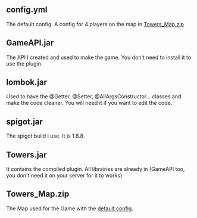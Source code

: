 ## config.yml
The default config.
A config for 4 players on the map in [Towers_Map.zip](https://github.com/GhostCode920/Towers/blob/main/librairies/Towers_Map.zip)

## GameAPI.jar
The API I created and used to make the game.
You don't need to install it to use the plugin.

## lombok.jar
Used to have the @Getter, @Setter, @AllArgsConstructor... classes and make the code cleaner. 
You will need it if you want to edit the code.

## spigot.jar
The spigot build I use. It is 1.8.8.

## Towers.jar
It contains the compiled plugin.
All librairies are already in (GameAPI too, you don't need it on your server for it to works)

## Towers_Map.zip
The Map used for the Game with the [default config](https://github.com/GhostCode920/Towers/blob/main/librairies/config.yml).